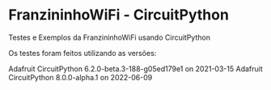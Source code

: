 # FranzininhoWiFi - CircuitPython
Testes e Exemplos da FranzininhoWiFi usando CircuitPython

Os testes foram feitos utilizando as versões:

Adafruit CircuitPython 6.2.0-beta.3-188-g05ed179e1 on 2021-03-15
Adafruit CircuitPython 8.0.0-alpha.1 on 2022-06-09


